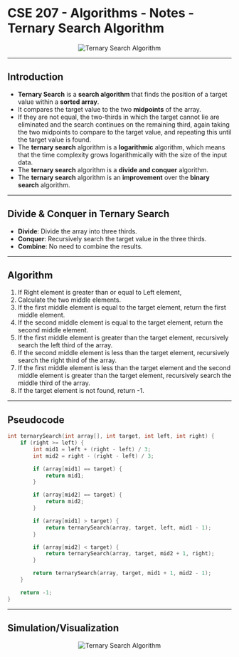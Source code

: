 # **CSE 207 - Algorithms - Notes - Ternary Search Algorithm**

<p align="center">
    <img src="https://media.geeksforgeeks.org/wp-content/uploads/ternaryS-3.png" alt="Ternary Search Algorithm"/>
</p>

---

## **Introduction**

- **Ternary Search** is a **search algorithm** that finds the position of a target value within a **sorted array**.
- It compares the target value to the two **midpoints** of the array.
- If they are not equal, the two-thirds in which the target cannot lie are eliminated and the search continues on the remaining third, again taking the two midpoints to compare to the target value, and repeating this until the target value is found.
- The **ternary search** algorithm is a **logarithmic** algorithm, which means that the time complexity grows logarithmically with the size of the input data.
- The **ternary search** algorithm is a **divide and conquer** algorithm.
- The **ternary search** algorithm is an **improvement** over the **binary search** algorithm.

---

## **Divide & Conquer in Ternary Search**

- **Divide**: Divide the array into three thirds.
- **Conquer**: Recursively search the target value in the three thirds.
- **Combine**: No need to combine the results.

---

## **Algorithm**

1. If Right element is greater than or equal to Left element,
2. Calculate the two middle elements.
3. If the first middle element is equal to the target element, return the first middle element.
4. If the second middle element is equal to the target element, return the second middle element.
5. If the first middle element is greater than the target element, recursively search the left third of the array.
6. If the second middle element is less than the target element, recursively search the right third of the array.
7. If the first middle element is less than the target element and the second middle element is greater than the target element, recursively search the middle third of the array.
8. If the target element is not found, return -1.

---

## **Pseudocode**

```cpp
int ternarySearch(int array[], int target, int left, int right) {
    if (right >= left) {
        int mid1 = left + (right - left) / 3;
        int mid2 = right - (right - left) / 3;

        if (array[mid1] == target) {
            return mid1;
        }

        if (array[mid2] == target) {
            return mid2;
        }

        if (array[mid1] > target) {
            return ternarySearch(array, target, left, mid1 - 1);
        }

        if (array[mid2] < target) {
            return ternarySearch(array, target, mid2 + 1, right);
        }

        return ternarySearch(array, target, mid1 + 1, mid2 - 1);
    }

    return -1;
}
```

---

## **Simulation/Visualization**

<p align="center">
    <img src="https://media.geeksforgeeks.org/wp-content/uploads/ternaryS-3.png" alt="Ternary Search Algorithm"/>
</p>
